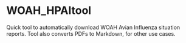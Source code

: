# WOAH_HPAItool
Quick tool to automatically download WOAH Avian Influenza situation reports. Tool also converts PDFs to Markdown, for other use cases. 

